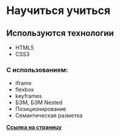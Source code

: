 # Научиться учиться 



## Используются технологии 
* HTML5
* CSS3
### C использованием:
* iframe
* flexbox
* keyframes
* БЭМ, БЭМ Nested
* Позиционирование
* Семантическая разметка

[**Ссылка на страницу**](https://warcuer.github.io/how-to-learn/)